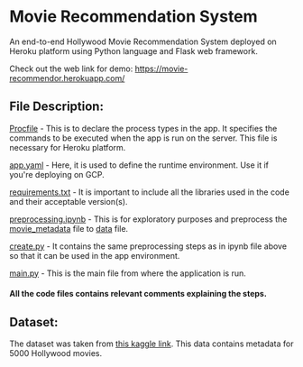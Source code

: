 # Movie Recommendation System

An end-to-end Hollywood Movie Recommendation System deployed on Heroku platform using Python language and Flask web framework.

Check out the web link for demo: https://movie-recommendor.herokuapp.com/

## File Description:

[Procfile](Procfile) - This is to declare the process types in the app. It specifies the commands to be executed when the app is run on the server. This file is necessary for Heroku platform.

[app.yaml](app.yaml) - Here, it is used to define the runtime environment. Use it if you're deploying on GCP.

[requirements.txt](requirements.txt) - It is important to include all the libraries used in the code and their acceptable version(s). 

[preprocessing.ipynb](preprocessing.ipynb) - This is for exploratory purposes and preprocess the [movie_metadata](movie_metadata.csv) file to [data](data.csv) file.

[create.py](create.py) - It contains the same preprocessing steps as in ipynb file above so that it can be used in the app environment.

[main.py](main.py) - This is the main file from where the application is run.

#### All the code files contains relevant comments explaining the steps.

## Dataset:

The dataset was taken from [this kaggle link](https://www.kaggle.com/carolzhangdc/imdb-5000-movie-dataset). This data contains metadata for 5000 Hollywood movies. 



